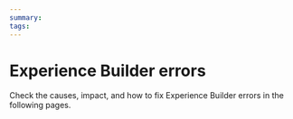 ```yaml
---
summary:
tags:
---
```


# Experience Builder errors

Check the causes, impact, and how to fix Experience Builder errors in the following pages.


